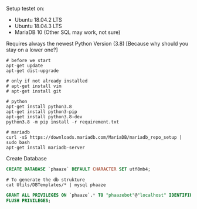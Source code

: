 Setup testet on:
  + Ubuntu 18.04.2 LTS
  + Ubuntu 18.04.3 LTS
  + MariaDB 10 (Other SQL may work, not sure)

Requires always the newest Python Version (3.8)
[Because why should you stay on a lower one?]

```
# before we start
apt-get update
apt-get dist-upgrade

# only if not already installed
# apt-get install vim
# apt-get install git

# python
apt-get install python3.8
apt-get install python3-pip
apt-get install python3.8-dev
python3.8 -m pip install -r requirement.txt

# mariadb
curl -sS https://downloads.mariadb.com/MariaDB/mariadb_repo_setup | sudo bash
apt-get install mariadb-server
```

Create Database
```sql
CREATE DATABASE `phaaze` DEFAULT CHARACTER SET utf8mb4;
```
```
# To generate the db strukture
cat Utils/DBTemplates/* | mysql phaaze
```
```sql
GRANT ALL PRIVILEGES ON `phaaze`.* TO "phaazebot"@"localhost" IDENTIFIED BY "your_password";
FLUSH PRIVILEGES;
```

